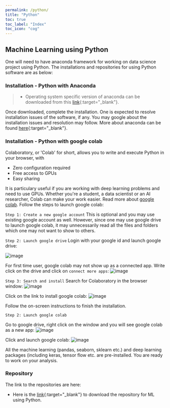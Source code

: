 ```yaml
---
permalink: /python/
title: "Python"
toc: true
toc_label: "Index"
toc_icon: "cog"
---
```


## Machine Learning using Python
One will need to have anaconda framework  for working on data science project using Python. The installations and repositories for using Python software are as below:

### Installation - Python with Anaconda
> * Operating system specific version of anaconda can be downloaded from this [link](https://www.anaconda.com/products/individual){:target="_blank"}.

Once downloaded, complete the installation.  One is expected to resolve installation issues of the software, if any. You may google about the installation issues and resolution may follow. More about anaconda can be found [here](https://docs.anaconda.com){:target="_blank"}.

### Installation - Python with google colab
Colaboratory, or 'Colab' for short, allows you to write and execute Python in your browser, with

* Zero configuration required
* Free access to GPUs
* Easy sharing

It is particulary useful if you are working with deep learning problems and need to use GPUs. Whether you're a student, a data scientist or an AI researcher, Colab can make your work easier. Read more about [google colab](https://colab.research.google.com/notebooks/intro.ipynb?utm_source=scs-index#scrollTo=GJBs_flRovLc). Follow the steps to launch google colab:

`Step 1: Create a new google account`
This is optional and you may use existing google account as well. However, since one may use google drive to launch google colab, it may unnecessarily read all the files and folders which one may not want to show to others.

`Step 2: Launch google drive`
Login with your google id and launch google drive:

![image](/assets/images/google_colab_link1)

For first time user, google colab may not show up as a connected app. Write click on the drive and click on `connect more apps`:
![image](/assets/images/google_colab_link2)

`Step 3: Search and install`
Search for Colaboratory in the browser window: 
![image](/assets/images/google_colab_link3)

Click on the link to install google colab:
![image](/assets/images/google_colab_link4)

Follow the on-screen instructions to finish the installation.

`Step 2: Launch google colab`

Go to google drive, right click on the window and you will see google colab as a new app:
![image](/assets/images/google_colab_link7)

Click and launch google colab:
![image](/assets/images/google_colab_link8)

All the machine learning (pandas, seaborn, sklearn etc.) and deep learning packages (including keras, tensor flow etc. are pre-installed. You are ready to work on your analysis.

### Repository
The link to the repositories are here:

* Here is the [link](https://github.com/rahul235/ML_using_Python/archive/refs/tags/v1.0.zip){:target="_blank"} to download the repository for ML using Python.
